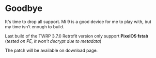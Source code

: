 # Goodbye 

It's time to drop all support. Mi 9 is a good device for me to play with, but my time isn't enough to build. 

Last build of the TWRP 3.7.0 Retrofit version only support **PixelOS fstab** (*tested on PE, it won't decrypt due to metadata*) 

The patch will be available on download page.

